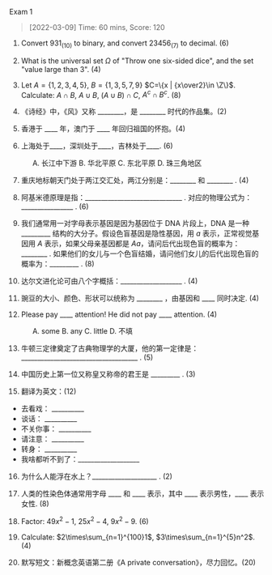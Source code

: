 Exam 1

> [2022-03-09] Time: 60 mins, Score: 120

1. Convert $931_{(10)}$ to binary, and convert $23456_{(7)}$ to decimal. (6)

2. What is the universal set $\Omega$ of "Throw one six-sided dice", and the set "value large than 3". (4)

3. Let $A=\{1,2,3,4,5\}$, $B=\{1,3,5,7,9\}$ $C=\{x | {x\over2}\in \Z\}$. Calculate: $A\cap B$, $A\cup B$, $(A\cup B) \cap C$, $A^c \cap B^c$. (8)

4. 《诗经》中，《风》又称 ________，是 ________ 时代的作品集。(2)

5. 香港于 ____ 年，澳门于 ____ 年回归祖国的怀抱。(4)

6. 上海处于____，深圳处于____，吉林处于____. (6)
   
&emsp;&emsp;&emsp; A. 长江中下游    B. 华北平原    C. 东北平原    D. 珠三角地区

7. 重庆地标朝天门处于两江交汇处，两江分别是：________ 和 ________ . (4)

8. 阿基米德原理是指：______________________________ . 对应的物理公式为：________________ . (6)

9.  我们通常用一对字母表示基因是因为基因位于 DNA 片段上，DNA 是一种 _________ 结构的大分子。假设色盲基因是隐性基因，用 $a$ 表示，正常视觉基因用 $A$ 表示，如果父母亲基因都是 $Aa$，请问后代出现色盲的概率为：________ . 如果他们的女儿与一个色盲结婚，请问他们女儿的后代出现色盲的概率为：_________ . (8)

10. 达尔文进化论可由八个字概括：___________________ . (4)

11. 豌豆的大小、颜色、形状可以统称为 ________ ，由基因和 ____ 同时决定. (4)

12. Please pay ____ attention! He did not pay ____  attention. (4)

&emsp;&emsp;&emsp; A. some B. any C. little D. 不填

13. 牛顿三定律奠定了古典物理学的大厦，他的第一定律是：____________________________________ . (5)

14. 中国历史上第一位又称皇又称帝的君王是 _________ . (3)
    
15. 翻译为英文：(12)

  * 去看戏：  __________
  * 谈话： __________
  * 不关你事： __________
  * 请注意： __________
  * 转身： __________
  * 我啥都听不到了：___________________

16. 为什么人能浮在水上？____________________ . (2)
    
17. 人类的性染色体通常用字母 ____ 和 ____ 表示，其中 ____ 表示男性，____ 表示女性. (8)

18. Factor: $49x^2 -1$, $25x^2 -4$, $9x^2-9$. (6)

19. Calculate: $2\times\sum_{n=1}^{100}1$, $3\times\sum_{n=1}^{5}n^2$. (4)

20. 默写短文：新概念英语第二册《A private conversation》，尽力回忆。(20)
